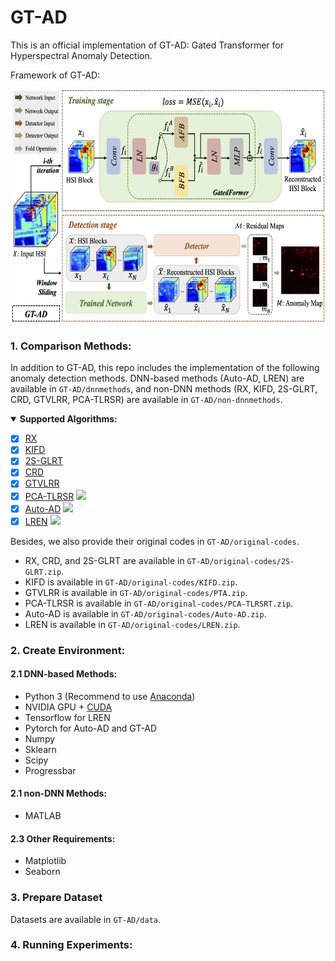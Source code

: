 # GT-AD

This is an official implementation of GT-AD: Gated Transformer for Hyperspectral Anomaly Detection.

Framework of GT-AD:

<img src="framework.png" width=600 height=375>

### 1. Comparison Methods:

In addition to GT-AD, this repo includes the implementation of the following anomaly detection methods. DNN-based methods (Auto-AD, LREN) are available in `GT-AD/dnnmethods`, and non-DNN methods (RX, KIFD, 2S-GLRT, CRD, GTVLRR, PCA-TLRSR) are available in `GT-AD/non-dnnmethods`.

<details open>
<summary><b>Supported Algorithms:</b></summary>

* [x] [RX](https://ieeexplore.ieee.org/stamp/stamp.jsp?tp=&arnumber=60107)
* [x] [KIFD](https://ieeexplore.ieee.org/stamp/stamp.jsp?tp=&arnumber=8833502)
* [x] [2S-GLRT](https://ieeexplore.ieee.org/stamp/stamp.jsp?tp=&arnumber=9404853)
* [x] [CRD](https://ieeexplore.ieee.org/stamp/stamp.jsp?tp=&arnumber=6876207)
* [x] [GTVLRR](https://ieeexplore.ieee.org/stamp/stamp.jsp?tp=&arnumber=8833518)
* [x] [PCA-TLRSR](https://ieeexplore.ieee.org/stamp/stamp.jsp?tp=&arnumber=9781337)  [![](https://img.shields.io/badge/-Github-blue)](https://github.com/MinghuaWang123/PCA-TLRSR)
* [x] [Auto-AD](https://ieeexplore.ieee.org/stamp/stamp.jsp?tp=&arnumber=9382262) [![](https://img.shields.io/badge/-Github-blue)](https://github.com/RSIDEA-WHU2020/Auto-AD)
* [x] [LREN](https://ojs.aaai.org/index.php/AAAI/article/view/16536)  [![](https://img.shields.io/badge/-Github-blue)](https://github.com/xdjiangkai/LREN)

</details>
  
Besides, we also provide their original codes in `GT-AD/original-codes`.
- RX, CRD, and 2S-GLRT are available in `GT-AD/original-codes/2S-GLRT.zip`. 
- KIFD is available in `GT-AD/original-codes/KIFD.zip`.
- GTVLRR is available in `GT-AD/original-codes/PTA.zip`.
- PCA-TLRSR is available in `GT-AD/original-codes/PCA-TLRSRT.zip`.
- Auto-AD is available in `GT-AD/original-codes/Auto-AD.zip`.
- LREN is available in `GT-AD/original-codes/LREN.zip`.

### 2. Create Environment:
#### 2.1 DNN-based Methods:

- Python 3 (Recommend to use [Anaconda](https://www.anaconda.com/download/#linux))
- NVIDIA GPU + [CUDA](https://developer.nvidia.com/cuda-downloads)
- Tensorflow for LREN
- Pytorch for Auto-AD and GT-AD
- Numpy
- Sklearn
- Scipy
- Progressbar

#### 2.1 non-DNN Methods:

- MATLAB

#### 2.3 Other Requirements:

- Matplotlib
- Seaborn

### 3. Prepare Dataset

Datasets are available in `GT-AD/data`.

### 4. Running Experiments:
